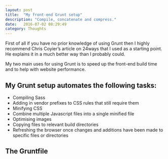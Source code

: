```yaml
---
layout: post
title:  "My front-end Grunt setup"
description: "Compile, concatenate and compress."
date:   2016-07-02 08:29:49
category: Thoughts
---
```


First of all if you have no prior knowledge of using Grunt then I highly recommend Chris Coyier’s article on 24ways that I used as a starting point. He explains it in a much better way than I probably could.

My two main uses for using Grunt is to speed up the front-end build time and to help with website performance.

## My Grunt setup automates the following tasks:

- Compiling Sass
- Adding in vendor prefixes to CSS rules that still require them
- Minifying CSS
- Combine multiple Javascript files into a single minified file
- Optimising images
- Copying files to relevant build directories
- Refreshing the browser once changes and additions have been made to specific files or directories

## The Gruntfile